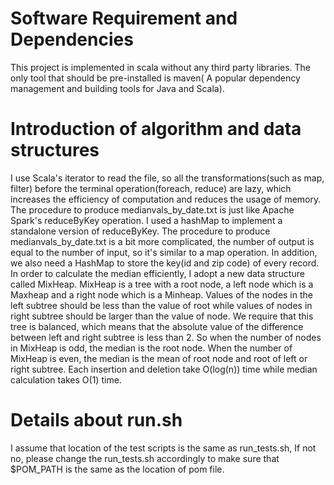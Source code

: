 # Software Requirement and Dependencies
This project is implemented in scala without any third party libraries. The only tool that should be pre-installed is maven( A popular dependency management and building tools for Java and Scala).
# Introduction of algorithm and data structures
I use Scala's iterator to read the file, so all the transformations(such as map, filter) before the terminal operation(foreach, reduce) are lazy, which increases the efficiency of computation and reduces the usage of memory. The procedure to produce medianvals_by_date.txt is just like Apache Spark's reduceByKey operation. I used a hashMap to implement a standalone version of reduceByKey. The procedure to produce medianvals_by_date.txt is a bit more complicated, the number of output is equal to the number of input, so it's similar to a map operation. In addition, we also need a HashMap to store the key(id and zip code) of every record. In order to calculate the median efficiently, I adopt a new data structure called MixHeap. MixHeap is a tree with a root node, a left node which is a Maxheap and a right node which is a Minheap. Values of the nodes in the left subtree should be less than the value of root while values of nodes in right subtree should be larger than the value of node. We require that this tree is balanced, which means that the absolute value of the difference between left and right subtree is less than 2. So when the number of nodes in MixHeap is odd, the median is the root node. When the number of MixHeap is even, the median is the mean of root node and root of left or right subtree. Each insertion and deletion take O(log(n)) time while median calculation takes O(1) time.
# Details about run.sh
I assume that location of the test scripts is the same as run_tests.sh, If not no, please change the run_tests.sh accordingly to make sure that $POM_PATH is the same as the location of pom file.

